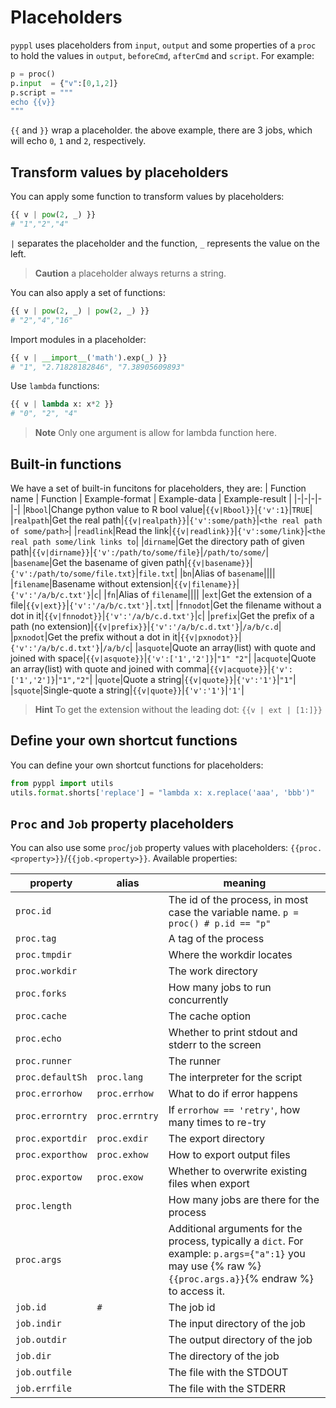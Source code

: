 # Placeholders
<!-- toc -->

`pyppl` uses placeholders from `input`, `output` and some properties of a `proc` to hold the values in `output`, `beforeCmd`, `afterCmd` and `script`. For example:
```python
p = proc()
p.input  = {"v":[0,1,2]}
p.script = """
echo {{v}}
"""
```
`{{` and `}}` wrap a placeholder. the above example, there are 3 jobs, which will echo `0`, `1` and `2`, respectively. 

## Transform values by placeholders
You can apply some function to transform values by placeholders:
```python
{{ v | pow(2, _) }}
# "1","2","4"
```
`|` separates the placeholder and the function, `_` represents the value on the left.
> **Caution** a placeholder always returns a string.

You can also apply a set of functions:
```python
{{ v | pow(2, _) | pow(2, _) }}
# "2","4","16"
```

Import modules in a placeholder:
```python
{{ v | __import__('math').exp(_) }}
# "1", "2.71828182846", "7.38905609893"
```

Use `lambda` functions:
```python
{{ v | lambda x: x*2 }}
# "0", "2", "4"
```
> **Note** Only one argument is allow for lambda function here.

## Built-in functions
We have a set of built-in funcitons for placeholders, they are:
| Function name | Function | Example-format | Example-data | Example-result |
|-|-|-|-|-|
|`Rbool`|Change python value to R bool value|`{{v|Rbool}}`|`{'v':1}`|`TRUE`|
|`realpath`|Get the real path|`{{v|realpath}}`|`{'v':some/path}`|`<the real path of some/path>`|
|`readlink`|Read the link|`{{v|readlink}}`|`{'v':some/link}`|`<the real path some/link links to`|
|`dirname`|Get the directory path of given path|`{{v|dirname}}`|`{'v':/path/to/some/file}`|`/path/to/some/`|
|`basename`|Get the basename of given path|`{{v|basename}}`|`{'v':/path/to/some/file.txt}`|`file.txt`|
|`bn`|Alias of `basename`||||
|`filename`|Basename without extension|`{{v|filename}}`|`{'v':'/a/b/c.txt'}`|`c`|
|`fn`|Alias of `filename`||||
|`ext`|Get the extension of a file|`{{v|ext}}`|`{'v':'/a/b/c.txt'}`|`.txt`|
|`fnnodot`|Get the filename without a dot in it|`{{v|fnnodot}}`|`{'v':'/a/b/c.d.txt'}`|`c`|
|`prefix`|Get the prefix of a path (no extension)|`{{v|prefix}}`|`{'v':'/a/b/c.d.txt'}`|`/a/b/c.d`|
|`pxnodot`|Get the prefix without a dot in it|`{{v|pxnodot}}`|`{'v':'/a/b/c.d.txt'}`|`/a/b/c`|
|`asquote`|Quote an array(list) with quote and joined with space|`{{v|asquote}}`|`{'v':['1','2']}`|`"1" "2"`|
|`acquote`|Quote an array(list) with quote and joined with comma|`{{v|acquote}}`|`{'v':['1','2']}`|`"1","2"`|
|`quote`|Quote a string|`{{v|quote}}`|`{'v':'1'}`|`"1"`|
|`squote`|Single-quote a string|`{{v|quote}}`|`{'v':'1'}`|`'1'`|

> **Hint** To get the extension without the leading dot: `{{v | ext | [1:]}}`

## Define your own shortcut functions
You can define your own shortcut functions for placeholders:
```python
from pyppl import utils
utils.format.shorts['replace'] = "lambda x: x.replace('aaa', 'bbb')"

```

## `Proc` and `Job` property placeholders
You can also use some `proc`/`job` property values with placeholders: `{{proc.<property>}}`/`{{job.<property>}}`. Available properties:

| property     | alias   |meaning               |
|--------------|---------|----------------------|
|`proc.id`|| The id of the process, in most case the variable name. `p = proc() # p.id == "p"`|
|`proc.tag`||A tag of the process|
|`proc.tmpdir`||Where the workdir locates|
|`proc.workdir`||The work directory|
|`proc.forks`||How many jobs to run concurrently|
|`proc.cache`||The cache option|
|`proc.echo`||Whether to print stdout and stderr to the screen|
|`proc.runner`||The runner|
|`proc.defaultSh`|`proc.lang`|The interpreter for the script|
|`proc.errorhow`|`proc.errhow`|What to do if error happens|
|`proc.errorntry`|`proc.errntry`|If `errorhow == 'retry'`, how many times to re-try|
|`proc.exportdir`|`proc.exdir`|The export directory|
|`proc.exporthow`|`proc.exhow`|How to export output files|
|`proc.exportow`|`proc.exow`|Whether to overwrite existing files when export|
|`proc.length`||How many jobs are there for the process|
|`proc.args`||Additional arguments for the process, typically a `dict`. For example: `p.args={"a":1}` you may use {% raw %}`{{proc.args.a}}`{% endraw %} to access it.|
|`job.id`|`#`|The job id|
|`job.indir`||The input directory of the job|
|`job.outdir`||The output directory of the job|
|`job.dir`||The directory of the job|
|`job.outfile`||The file with the STDOUT|
|`job.errfile`||The file with the STDERR|


